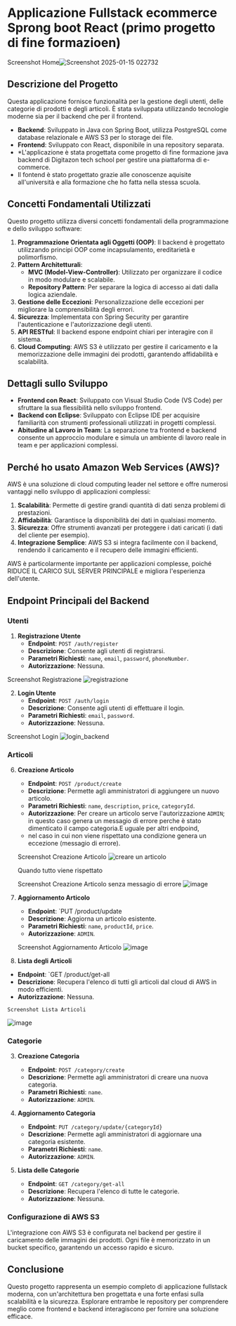 #  Applicazione Fullstack ecommerce Sprong boot React (primo progetto di fine formazioen)

 Screenshot Home![Screenshot 2025-01-15 022732](https://github.com/user-attachments/assets/9124987a-5f2a-4af1-8a20-940479cb15db)
>

## Descrizione del Progetto
 Questa applicazione fornisce funzionalità per la gestione degli utenti, delle categorie di prodotti e degli articoli. È stata sviluppata utilizzando tecnologie moderne sia per il backend che per il frontend.

- **Backend**: Sviluppato in Java con Spring Boot, utilizza PostgreSQL come database relazionale e AWS S3 per lo storage dei file.
- **Frontend**: Sviluppato con React, disponibile in una repository separata.
- *L'applicazione è stata progettata come progetto di fine formazione java backend di Digitazon tech school per gestire una piattaforma di e-commerce.
- Il fontend è stato progettato grazie alle conoscenze aquisite all'università
 e alla formazione che ho fatta nella stessa scuola.
 
## Concetti Fondamentali Utilizzati
Questo progetto utilizza diversi concetti fondamentali della programmazione e dello sviluppo software:

1. **Programmazione Orientata agli Oggetti (OOP)**: Il backend è progettato utilizzando principi OOP come incapsulamento, ereditarietà e polimorfismo.
2. **Pattern Architetturali**:
   - **MVC (Model-View-Controller)**: Utilizzato per organizzare il codice in modo modulare e scalabile.
   - **Repository Pattern**: Per separare la logica di accesso ai dati dalla logica aziendale.
3. **Gestione delle Eccezioni**: Personalizzazione delle eccezioni per migliorare la comprensibilità degli errori.
4. **Sicurezza**: Implementata con Spring Security per garantire l'autenticazione e l'autorizzazione degli utenti.
5. **API RESTful**: Il backend espone endpoint chiari per interagire con il sistema.
6. **Cloud Computing**: AWS S3 è utilizzato per gestire il caricamento e la memorizzazione delle immagini dei prodotti, garantendo affidabilità e scalabilità.

## Dettagli sullo Sviluppo

- **Frontend con React**: Sviluppato con Visual Studio Code (VS Code) per sfruttare la sua flessibilità nello sviluppo frontend.
- **Backend con Eclipse**: Sviluppato con Eclipse IDE per acquisire familiarità con strumenti professionali utilizzati in progetti complessi.
- **Abitudine al Lavoro in Team**: La separazione tra frontend e backend consente un approccio modulare e simula un ambiente di lavoro reale in team e per applicazioni complessi.

## Perché ho usato Amazon Web Services (AWS)?
AWS è una soluzione di cloud computing leader nel settore e offre numerosi vantaggi nello sviluppo di applicazioni complessi:

1. **Scalabilità**: Permette di gestire grandi quantità di dati senza problemi di prestazioni.
2. **Affidabilità**: Garantisce la disponibilità dei dati in qualsiasi momento.
3. **Sicurezza**: Offre strumenti avanzati per proteggere i dati caricati (i dati del cliente per esempio).
4. **Integrazione Semplice**: AWS S3 si integra facilmente con il backend, rendendo il caricamento e il recupero delle immagini efficienti.

AWS è particolarmente importante per applicazioni complesse, poiché RIDUCE IL CARICO SUL SERVER PRINCIPALE e migliora l'esperienza dell'utente.

## Endpoint Principali del Backend

### Utenti
1. **Registrazione Utente**
   - **Endpoint**: `POST /auth/register`
   - **Descrizione**: Consente agli utenti di registrarsi.
   - **Parametri Richiesti**: `name`, `email`, `password`, `phoneNumber`.
   - **Autorizzazione**: Nessuna.

  Screenshot Registrazione
![registrazione](https://github.com/user-attachments/assets/3a783c9a-d88e-4c2f-b098-2874127dd915)



2. **Login Utente**
   - **Endpoint**: `POST /auth/login`
   - **Descrizione**: Consente agli utenti di effettuare il login.
   - **Parametri Richiesti**: `email`, `password`.
   - **Autorizzazione**: Nessuna.

  Screenshot Login
   ![login_backend](https://github.com/user-attachments/assets/820fd057-3464-42e8-a557-ecd5e2e85090)



### Articoli
6. **Creazione Articolo**
   - **Endpoint**: `POST /product/create`
   - **Descrizione**: Permette agli amministratori di aggiungere un nuovo articolo.
   - **Parametri Richiesti**: `name`, `description`, `price`, `categoryId`.
   - **Autorizzazione**: Per creare un articolo serve l'autorizzazione `ADMIN`; in questo caso genera un messagio di errore perche è stato dimenticato il campo categoria.E uguale per altri endpoind,
   - nel caso in cui non viene rispettato una condizione genera un eccezione (messagio di errore).

   Screenshot Creazione Articolo
   ![creare un articolo](https://github.com/user-attachments/assets/1dff1b11-959d-454d-9201-b22b0948beba)




   Quando tutto viene rispettato

   Screenshot Creazione Articolo senza messagio di errore
   ![image](https://github.com/user-attachments/assets/fc6c5af7-5df3-4c22-a2ae-d9cf9ab308c4)





8. **Aggiornamento Articolo**
   - **Endpoint**: `PUT /product/update
   - **Descrizione**: Aggiorna un articolo esistente.
   - **Parametri Richiesti**: `name`, `productId`, `price`.
   - **Autorizzazione**: `ADMIN`.

   Screenshot Aggiornamento Articolo
   ![image](https://github.com/user-attachments/assets/4689d06c-b29f-4cf5-9495-27f58447adc3)





10. **Lista degli Articoli**
   - **Endpoint**: `GET /product/get-all
   - **Descrizione**: Recupera l'elenco di tutti gli articoli dal cloud di AWS in modo efficienti.
   - **Autorizzazione**: Nessuna. 


    Screenshot Lista Articoli
   ![image](https://github.com/user-attachments/assets/c2ba9fa7-eb78-4a3d-93e4-732a36ef2a2c)




   ### Categorie
3. **Creazione Categoria**
   - **Endpoint**: `POST /category/create`
   - **Descrizione**: Permette agli amministratori di creare una nuova categoria.
   - **Parametri Richiesti**: `name`.
   - **Autorizzazione**: `ADMIN`.

   

4. **Aggiornamento Categoria**
   - **Endpoint**: `PUT /category/update/{categoryId}`
   - **Descrizione**: Permette agli amministratori di aggiornare una categoria esistente.
   - **Parametri Richiesti**: `name`.
   - **Autorizzazione**: `ADMIN`.

   

5. **Lista delle Categorie**
   - **Endpoint**: `GET /category/get-all`
   - **Descrizione**: Recupera l'elenco di tutte le categorie.
   - **Autorizzazione**: Nessuna.

### Configurazione di AWS S3
L'integrazione con AWS S3 è configurata nel backend per gestire il caricamento delle immagini dei prodotti. Ogni file è memorizzato in un bucket specifico, garantendo un accesso rapido e sicuro.

## Conclusione
Questo progetto rappresenta un esempio completo di applicazione fullstack moderna, con un'architettura ben progettata e una forte enfasi sulla scalabilità e la sicurezza. 
 Esplorare entrambe le repository per comprendere meglio come frontend e backend interagiscono per fornire una soluzione efficace.

